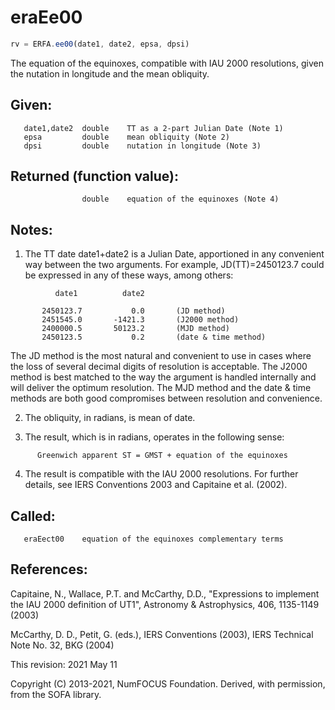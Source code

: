 # eraEe00

```js
rv = ERFA.ee00(date1, date2, epsa, dpsi)
```

The equation of the equinoxes, compatible with IAU 2000 resolutions,
given the nutation in longitude and the mean obliquity.

## Given:
```
   date1,date2  double    TT as a 2-part Julian Date (Note 1)
   epsa         double    mean obliquity (Note 2)
   dpsi         double    nutation in longitude (Note 3)
```

## Returned (function value):
```
                double    equation of the equinoxes (Note 4)
```

## Notes:

1) The TT date date1+date2 is a Julian Date, apportioned in any
   convenient way between the two arguments.  For example,
   JD(TT)=2450123.7 could be expressed in any of these ways,
   among others:

```
          date1          date2

       2450123.7           0.0       (JD method)
       2451545.0       -1421.3       (J2000 method)
       2400000.5       50123.2       (MJD method)
       2450123.5           0.2       (date & time method)
```

   The JD method is the most natural and convenient to use in
   cases where the loss of several decimal digits of resolution
   is acceptable.  The J2000 method is best matched to the way
   the argument is handled internally and will deliver the
   optimum resolution.  The MJD method and the date & time methods
   are both good compromises between resolution and convenience.

2) The obliquity, in radians, is mean of date.

3) The result, which is in radians, operates in the following sense:

```
      Greenwich apparent ST = GMST + equation of the equinoxes
```

4) The result is compatible with the IAU 2000 resolutions.  For
   further details, see IERS Conventions 2003 and Capitaine et al.
   (2002).

## Called:
```
   eraEect00    equation of the equinoxes complementary terms
```

## References:

   Capitaine, N., Wallace, P.T. and McCarthy, D.D., "Expressions to
   implement the IAU 2000 definition of UT1", Astronomy &
   Astrophysics, 406, 1135-1149 (2003)

   McCarthy, D. D., Petit, G. (eds.), IERS Conventions (2003),
   IERS Technical Note No. 32, BKG (2004)

This revision:  2021 May 11

Copyright (C) 2013-2021, NumFOCUS Foundation.
Derived, with permission, from the SOFA library.
